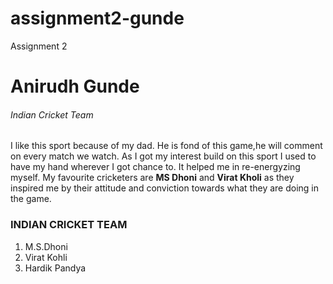 # assignment2-gunde
Assignment 2

# Anirudh Gunde
###### Indian Cricket Team

I like this sport because of my dad. He is fond of this game,he will comment on every match we watch. As I got my interest build on this sport I used to have my hand wherever I got chance to. It helped me in re-energyzing myself. My favourite cricketers are **MS Dhoni** and **Virat Kholi** as they inspired me by their attitude and conviction towards what they are doing in the game.

### INDIAN CRICKET TEAM
  1. M.S.Dhoni
  2. Virat Kohli
  3. Hardik Pandya
  

  